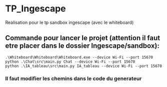 # TP_Ingescape
Realisation pour le tp sandbox ingescape (avec le whiteboard)

## Commande pour lancer le projet (attention il faut etre placer dans le dossier Ingescape/sandbox):
```
.\Whiteboard\Whiteboard\Whiteboard.exe --device Wi-Fi --port 15670
python .\Chat\src\main.py Chat --device Wi-Fi --port 15670 
python .\IA_tableau\src\main.py IA_tableau --device Wi-Fi --port 15670 
```


### Il faut modifier les chemins dans le code du generateur
